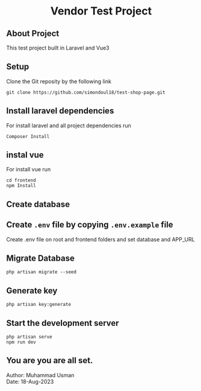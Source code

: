 <h1 align="center">Vendor Test Project</h1>



## About Project

This test project built in Laravel and Vue3



## Setup

Clone the Git reposity by the following link 
```console
git clone https://github.com/simondoul18/test-shop-page.git
```

## Install laravel dependencies

For install laravel and all project dependencies run
```console
Composer Install
```

## instal vue  

For install vue run
```console
cd frontend
npm Install
```

## Create database 

## Create `.env` file by copying `.env.example` file

Create .env file on root and frontend folders and set database and APP_URL

## Migrate Database
```console
php artisan migrate --seed
```

## Generate key
```console
php artisan key:generate
```

## Start the development server
```console
php artisan serve
npm run dev
```

## You are you are all set.

Author: Muhammad Usman <br />
Date: 18-Aug-2023
